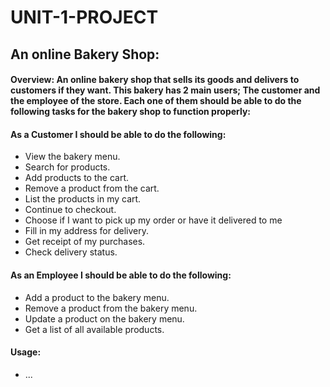 # UNIT-1-PROJECT

## An online Bakery Shop:

#### Overview: An online bakery shop that sells its goods and delivers to customers if they want. This bakery has 2 main users; The customer and the employee of the store. Each one of them should be able to do the following tasks for the bakery shop to function properly:

#### As a Customer I should be able to do the following:
- View the bakery menu. 
- Search for products.
- Add products to the cart.
- Remove a product from the cart.
- List the products in my cart. 
- Continue to checkout.
- Choose if I want to pick up my order or have it delivered to me 
- Fill in my address for delivery.
- Get receipt of my purchases.
- Check delivery status.
 
 #### As an Employee I should be able to do the following:
- Add a product to the bakery menu.
- Remove a product from the bakery menu.
- Update a product on the bakery menu.
- Get a list of all available products.

#### Usage:
 - ...